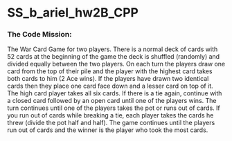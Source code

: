 # SS_b_ariel_hw2B_CPP
### The Code Mission:
The War Card Game for two players. There is a normal deck of cards with 52 cards at the beginning of the game the deck is shuffled (randomly) and divided equally between the two players. On each turn the players draw one card from the top of their pile and the player with the highest card takes both cards to him (2 Ace wins). If the players have drawn two identical cards then they place one card face down and a lesser card on top of it. The high card player takes all six cards. If there is a tie again, continue with a closed card followed by an open card until one of the players wins. The turn continues until one of the players takes the pot or runs out of cards. If you run out of cards while breaking a tie, each player takes the cards he threw (divide the pot half and half). The game continues until the players run out of cards and the winner is the player who took the most cards.


